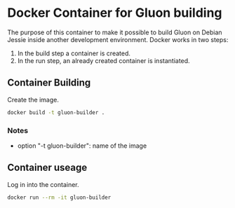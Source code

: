 # Docker Container for Gluon building
The purpose of this container to make it possible to build Gluon on Debian Jessie inside another development environment. Docker works in two steps:

1. In the build step a container is created.
2. In the run step, an already created container is instantiated.

## Container Building  
Create the image.
```sh
docker build -t gluon-builder .
```

### Notes
* option "-t gluon-builder": name of the image

## Container useage
Log in into the container.
```sh
docker run --rm -it gluon-builder
```
